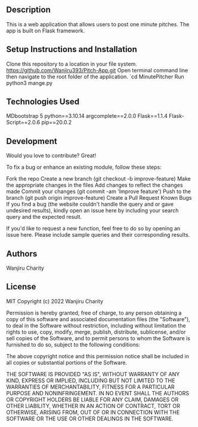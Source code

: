 ## Description
This is a web application that allows users to post one minute pitches. The app is built on Flask framework.

## Setup Instructions and Installation
Clone this repository to a location in your file system. https://github.com/Wanjiru393/Pitch-App.git Open terminal command line then navigate to the root folder of the application. `cd MinutePitcher Run python3 mange.py

## Technologies Used
MDbootstrap 5 python==3.10.14 argcomplete==2.0.0 Flask==1.1.4 Flask-Script==2.0.6 pip==20.0.2

## Development
Would you love to contribute? Great!

To fix a bug or enhance an existing module, follow these steps:

Fork the repo Create a new branch (git checkout -b improve-feature) Make the appropriate changes in the files Add changes to reflect the changes made Commit your changes (git commit -am 'Improve feature') Push to the branch (git push origin improve-feature) Create a Pull Request Known Bugs If you find a bug (the website couldn't handle the query and or gave undesired results), kindly open an issue here by including your search query and the expected result.

If you'd like to request a new function, feel free to do so by opening an issue here. Please include sample queries and their corresponding results.

## Authors
Wanjiru Charity

## License
MIT Copyright (c) 2022 Wanjiru Charity

Permission is hereby granted, free of charge, to any person obtaining a copy of this software and associated documentation files (the "Software"), to deal in the Software without restriction, including without limitation the rights to use, copy, modify, merge, publish, distribute, sublicense, and/or sell copies of the Software, and to permit persons to whom the Software is furnished to do so, subject to the following conditions:

The above copyright notice and this permission notice shall be included in all copies or substantial portions of the Software.

THE SOFTWARE IS PROVIDED "AS IS", WITHOUT WARRANTY OF ANY KIND, EXPRESS OR IMPLIED, INCLUDING BUT NOT LIMITED TO THE WARRANTIES OF MERCHANTABILITY, FITNESS FOR A PARTICULAR PURPOSE AND NONINFRINGEMENT. IN NO EVENT SHALL THE AUTHORS OR COPYRIGHT HOLDERS BE LIABLE FOR ANY CLAIM, DAMAGES OR OTHER LIABILITY, WHETHER IN AN ACTION OF CONTRACT, TORT OR OTHERWISE, ARISING FROM, OUT OF OR IN CONNECTION WITH THE SOFTWARE OR THE USE OR OTHER DEALINGS IN THE SOFTWARE.